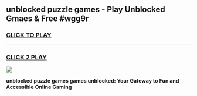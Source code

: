 
## unblocked puzzle games - Play Unblocked Gmaes & Free #wgg9r
<h3>
<a href="https://news.freeplayer.one?title=unblocked_puzzle_games&ref=24F">CLICK TO PLAY</a></h3>
<hr>

<h3>
<a href="https://news.freeplayer.one?title=unblocked_puzzle_games&ref=24F">CLICK 2 PLAY</a>
  
</h3>

<a href="https://news.freeplayer.one?title=unblocked_puzzle_games&ref=24F/"><img src="https://clearcache.store/games.png"></a>


**unblocked puzzle games games unblocked: Your Gateway to Fun and Accessible Online Gaming**
